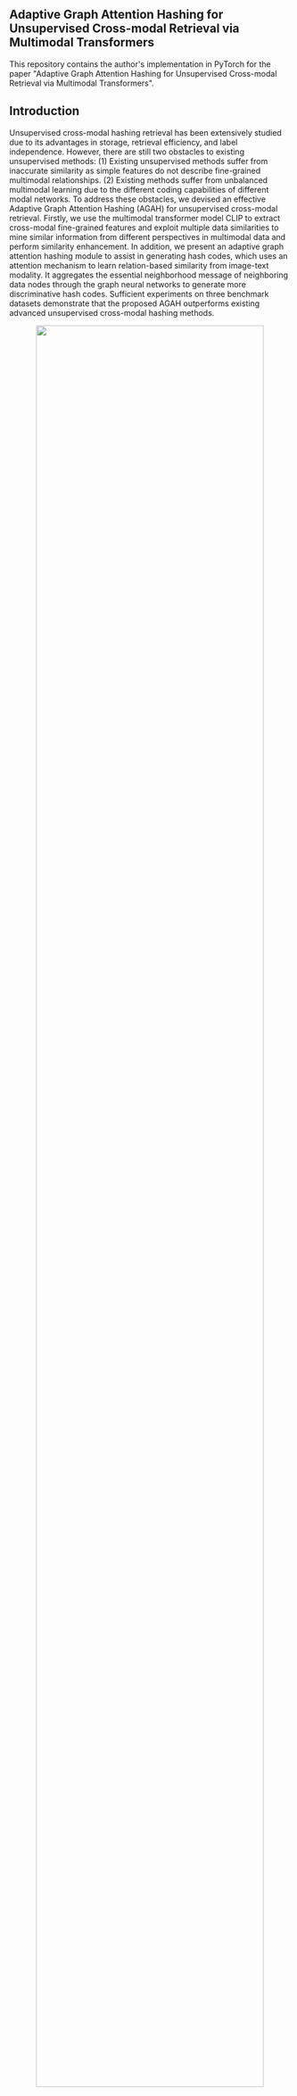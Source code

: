 ## Adaptive Graph Attention Hashing for Unsupervised Cross-modal Retrieval via Multimodal Transformers

This repository contains the author's implementation in PyTorch for the paper "Adaptive Graph Attention Hashing for Unsupervised Cross-modal Retrieval via Multimodal Transformers".

## Introduction

Unsupervised cross-modal hashing retrieval has been extensively studied due to its advantages in storage, retrieval efficiency, and label independence. However, there are still two obstacles to existing unsupervised methods: (1) Existing unsupervised methods suffer from inaccurate similarity as simple features do not describe fine-grained multimodal relationships. (2) Existing methods suffer from unbalanced multimodal learning due to the different coding capabilities of different modal networks. To address these obstacles, we devised an effective Adaptive Graph Attention Hashing (AGAH) for unsupervised cross-modal
retrieval. Firstly, we use the multimodal transformer model CLIP to extract cross-modal fine-grained features and exploit multiple data similarities to mine similar information from different perspectives in multimodal data and perform similarity enhancement. In addition, we present an adaptive graph attention hashing module to assist in generating hash codes, which uses an attention mechanism to learn relation-based similarity from image-text modality. It aggregates the essential neighborhood message of neighboring data nodes through the graph neural networks to generate more discriminative hash codes. Sufficient experiments on three benchmark datasets demonstrate that the proposed AGAH outperforms existing advanced unsupervised cross-modal hashing methods.

<div align=center><img src="https://github.com/AwakerLee/CAGAN/blob/main/CAGAN.jpg" width="90%" height="90%"></div align=center>

***********************************************************************************************************
## Dependencies

Please, install the following packages:

- Python (>=3.8)
- pytorch
- torchvision
- h5py
- CLIP

## Datasets
You can download the features of the datasets from:
For datasets, we follow [Deep Cross-Modal Hashing's Github (Jiang, CVPR 2017)](https://github.com/jiangqy/DCMH-CVPR2017/tree/master/DCMH_matlab/DCMH_matlab). You can download these datasets from:
- Wikipedia articles, [Link](http://www.svcl.ucsd.edu/projects/crossmodal/)
- MIRFLICKR25K, [[OneDrive](https://pkueducn-my.sharepoint.com/:f:/g/personal/zszhong_pku_edu_cn/EpLD8yNN2lhIpBgQ7Kl8LKABzM68icvJJahchO7pYNPV1g?e=IYoeqn)], [[Baidu Pan](https://pan.baidu.com/s/1o5jSliFjAezBavyBOiJxew), password: 8dub]
- NUS-WIDE (top-10 concept), [[OneDrive](https://pkueducn-my.sharepoint.com/:f:/g/personal/zszhong_pku_edu_cn/EoPpgpDlPR1OqK-ywrrYiN0By6fdnBvY4YoyaBV5i5IvFQ?e=kja8Kj)], [[Baidu Pan](https://pan.baidu.com/s/1GFljcAtWDQFDVhgx6Jv_nQ), password: ml4y]
 - MS-COCO, [BaiduPan(password: 5uvp)](https://pan.baidu.com/s/1uoV4K1mBwX7N1TVmNEiPgA)
 
## Implementation

Here we provide the implementation of our proposed models, along with datasets. The repository is organized as follows:

 - `data/` contains the necessary dataset files for NUS-WIDE, MIRFlickr, and MS-COCO;
 - `models.py` contains the implementation of the model;
 
 Finally, `main.py` puts all of the above together and can be used to execute a full training run on MIRFlcikr, NUS-WIDE, or MS-COCO.

## Process
 - Place the datasets in `data/`
 - Set the experiment parameters in `main.py`.
 - Train a model:
 ```bash
 python main.py
```
 - Modify the parameter `EVAL = True` in `main.py` for evaluation:
  ```bash
 python main.py
```

## Citation
If you find our work or the code useful, please consider cite our paper using:
```bash
```
